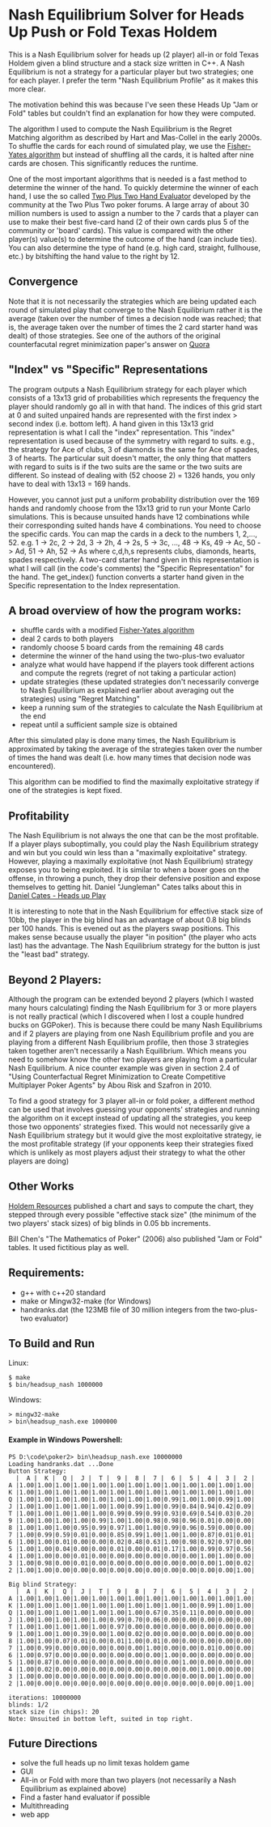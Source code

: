 # Nash Equilibrium Solver for Heads Up Push or Fold Texas Holdem

This is a Nash Equilibrium solver for heads up (2 player) all-in or fold Texas Holdem given a blind structure and a stack size written in C++.  A Nash Equilibrium is not a strategy for a particular player but two strategies; one for each player. I prefer the term "Nash Equilibrium Profile" as it makes this more clear.

The motivation behind this was because I've seen these Heads Up "Jam or Fold" tables but couldn't find an explanation for how they were computed.

The algorithm I used to compute the Nash Equilibrium is the Regret Matching algorithm as described by Hart and Mas-Collel in the early 2000s. To shuffle the cards for each round of simulated play, we use the [Fisher-Yates algorithm](https://en.wikipedia.org/wiki/Fisher%E2%80%93Yates_shuffle) but instead of shuffling all the cards, it is halted after nine cards are chosen. This significantly reduces the runtime.

One of the most important algorithms that is needed is a fast method to determine the winner of the hand. To quickly determine the winner of each hand, I use the so called [Two Plus Two Hand Evaluator](https://github.com/tangentforks/TwoPlusTwoHandEvaluator) developed by the community at the Two Plus Two poker forums. A large array of about 30 million numbers is used to assign a number to the 7 cards that a player can use to make their best five-card hand (2 of their own cards plus 5 of the community or 'board' cards).  This value is compared with the other player(s) value(s) to determine the outcome of the hand (can include ties). You can also determine the type of hand (e.g. high card, straight, fullhouse, etc.) by bitshifting the hand value to the right by 12.


## Convergence
Note that it is not necessarily the strategies which are being updated each round of simulated play that converge to the Nash Equilibrium rather it is the average (taken over the number of times a decision node was reached; that is, the average taken over the number of times the 2 card starter hand was dealt) of those strategies. See one of the authors of the original counterfacutal regret minimization paper's answer on [Quora](https://www.quora.com/What-is-an-intuitive-explanation-of-counterfactual-regret-minimization/answer/Michael-Johanson-2?ch=10&oid=9932436&share=8c0546a0&srid=MiWr&target_type=answer)

## "Index" vs "Specific" Representations
The program outputs a Nash Equilibrium strategy for each player which consists of a 13x13 grid of probabilities which represents the frequency the player should randomly go all in with that hand. The indices of this grid start at 0 and suited unpaired hands are represented with the first index > second index (i.e. bottom left). A hand given in this 13x13 grid representation is what I call the "index" representation. This "index" representation is used because of the symmetry with regard to suits. e.g., the strategy for Ace of clubs, 3 of diamonds is the same for Ace of spades, 3 of hearts. The particular suit doesn't matter, the only thing that matters with regard to suits is if the two suits are the same or the two suits are different. So instead of dealing with (52 choose 2) = 1326 hands, you only have to deal with 13x13 = 169 hands. 

However, you cannot just put a uniform probability distribution over the 169 hands and randomly choose from the 13x13 grid to run your Monte Carlo simulations.  This is because unsuited hands have 12 combinations while their corresponding suited hands have 4 combinations. You need to choose the specific cards. You can map the cards in a deck to the numbers 1, 2,..., 52.  e.g. 1 -> 2c, 2 -> 2d, 3 -> 2h, 4 -> 2s, 5 -> 3c, ..., 48 -> Ks, 49 -> Ac, 50 -> Ad, 51 -> Ah, 52 -> As where c,d,h,s represents clubs, diamonds, hearts, spades respectively.  A two-card starter hand given in this representation is what I will call (in the code's comments) the "Specific Representation" for the hand.  The get_index() function converts a starter hand given in the Specific representation to the Index representation.

## A broad overview of how the program works:

- shuffle cards with a modified [Fisher-Yates algorithm](https://en.wikipedia.org/wiki/Fisher%E2%80%93Yates_shuffle)
- deal 2 cards to both players
- randomly choose 5 board cards from the remaining 48 cards
- determine the winner of the hand using the two-plus-two evaluator
- analyze what would have happend if the players took different actions and compute the regrets (regret of not taking a particular action)
- update strategies (these updated strategies don't necessarily converge to Nash Equilibrium as explained earlier about averaging out the strategies) using "Regret Matching"
- keep a running sum of the strategies to calculate the Nash Equilibrium at the end
- repeat until a sufficient sample size is obtained

After this simulated play is done many times, the Nash Equilibrium is approximated by taking the average of the strategies taken over the number of times the hand was dealt (i.e. how many times that decision node was encountered).  

This algorithm can be modified to find the maximally exploitative strategy if one of the strategies is kept fixed.

## Profitability

The Nash Equilibrium is not always the one that can be the most profitable. If a player plays suboptimally, you could play the Nash Equilibrium strategy and win but you could win less than a "maximally exploitative" strategy.  However, playing a maximally exploitative (not Nash Equilibrium) strategy exposes you to being exploited. It is similar to when a boxer goes on the offense, in throwing a punch, they drop their defensive position and expose themselves to getting hit. Daniel "Jungleman" Cates talks about this in [Daniel Cates - Heads up Play](https://www.youtube.com/watch?v=7OCfVuxNsdg)



It is interesting to note that in the Nash Equilibrium for effective stack size of 10bb, the player in the big blind has an advantage of about 0.8 big blinds per 100 hands. This is evened out as the players swap positions.  This makes sense because usually the player "in position" (the player who acts last) has the advantage. The Nash Equilibrium strategy for the button is just the "least bad" strategy.

## Beyond 2 Players:

Although the program can be extended beyond 2 players (which I wasted many hours calculating) finding the Nash Equilibrium for 3 or more players is not really practical (which I discovered when I lost a couple hundred bucks on GGPoker).  This is because there could be many Nash Equilibriums and if 2 players are playing from one Nash Equilibrium profile and you are playing from a different Nash Equilibrium profile, then those 3 strategies taken together aren't necessarily a Nash Equilibrium. Which means you need to somehow know the other two players are playing from a particular Nash Equilibrium. A nice counter example was given in section 2.4 of "Using Counterfactual Regret Minimization to Create Competitive Multiplayer Poker Agents" by Abou Risk and Szafron in 2010.

To find a good strategy for 3 player all-in or fold poker, a different method can be used that involves guessing your opponents' strategies and running the algorithm on it except instead of updating all the strategies, you keep those two opponents' strategies fixed. This would not necessarily give a Nash Equilibrium strategy but it would give the most exploitative strategy, ie the most profitable strategy (if your opponents keep their strategies fixed which is unlikely as most players adjust their strategy to what the other players are doing)

## Other Works

[Holdem Resources](https://www.holdresources.net) published a chart and says to compute the chart, they stepped through every possible "effective stack size" (the minimum of the two players' stack sizes) of big blinds in 0.05 bb increments.

Bill Chen's "The Mathematics of Poker" (2006) also published "Jam or Fold" tables. It used fictitious play as well.

## Requirements: 

- g++ with c++20 standard
- make or Mingw32-make (for Windows)
- handranks.dat (the 123MB file of 30 million integers from the two-plus-two evaluator)

## To Build and Run

Linux:

    $ make
    $ bin/headsup_nash 1000000
    
Windows:

    > mingw32-make
    > bin\headsup_nash.exe 1000000
    
#### Example in Windows Powershell:
```
PS D:\code\poker2> bin\headsup_nash.exe 10000000
Loading handranks.dat ...Done
Button Strategy:
  |  A |  K |  Q |  J |  T |  9 |  8 |  7 |  6 |  5 |  4 |  3 |  2 |
A |1.00|1.00|1.00|1.00|1.00|1.00|1.00|1.00|1.00|1.00|1.00|1.00|1.00|
K |1.00|1.00|1.00|1.00|1.00|1.00|1.00|1.00|1.00|1.00|1.00|1.00|1.00|
Q |1.00|1.00|1.00|1.00|1.00|1.00|1.00|1.00|0.99|1.00|1.00|0.99|1.00|
J |1.00|1.00|1.00|1.00|1.00|1.00|0.99|1.00|0.99|0.84|0.94|0.42|0.09|
T |1.00|1.00|1.00|1.00|1.00|0.99|0.99|0.99|0.93|0.69|0.54|0.03|0.20|
9 |1.00|1.00|1.00|1.00|0.99|1.00|1.00|0.98|0.98|0.96|0.01|0.00|0.00|
8 |1.00|1.00|1.00|0.95|0.99|0.97|1.00|1.00|0.99|0.96|0.59|0.00|0.00|
7 |1.00|0.99|0.59|0.01|0.00|0.85|0.99|1.00|1.00|1.00|0.87|0.01|0.01|
6 |1.00|1.00|0.01|0.00|0.00|0.02|0.48|0.63|1.00|0.98|0.92|0.97|0.00|
5 |1.00|1.00|0.04|0.00|0.00|0.01|0.00|0.01|0.17|1.00|0.99|0.97|0.56|
4 |1.00|1.00|0.00|0.01|0.00|0.00|0.00|0.00|0.00|0.00|1.00|1.00|0.00|
3 |1.00|0.98|0.00|0.01|0.00|0.00|0.00|0.00|0.00|0.00|0.00|1.00|0.02|
2 |1.00|1.00|0.00|0.00|0.00|0.00|0.00|0.00|0.00|0.00|0.00|0.00|1.00|

Big blind Strategy:
  |  A |  K |  Q |  J |  T |  9 |  8 |  7 |  6 |  5 |  4 |  3 |  2 |
A |1.00|1.00|1.00|1.00|1.00|1.00|1.00|1.00|1.00|1.00|1.00|1.00|1.00|
K |1.00|1.00|1.00|1.00|1.00|1.00|1.00|1.00|1.00|1.00|0.99|1.00|1.00|
Q |1.00|1.00|1.00|1.00|1.00|1.00|1.00|0.67|0.35|0.11|0.00|0.00|0.00|
J |1.00|1.00|1.00|1.00|1.00|0.99|0.70|0.06|0.00|0.00|0.00|0.00|0.00|
T |1.00|1.00|1.00|1.00|1.00|0.97|0.00|0.00|0.00|0.00|0.00|0.00|0.00|
9 |1.00|1.00|1.00|0.39|0.00|1.00|0.02|0.00|0.00|0.00|0.00|0.00|0.00|
8 |1.00|1.00|0.07|0.01|0.00|0.01|1.00|0.01|0.00|0.00|0.00|0.00|0.00|
7 |1.00|0.99|0.00|0.00|0.00|0.00|0.00|1.00|0.00|0.00|0.01|0.00|0.00|
6 |1.00|0.97|0.00|0.00|0.00|0.00|0.00|0.00|1.00|0.00|0.00|0.00|0.00|
5 |1.00|0.87|0.00|0.00|0.00|0.00|0.00|0.00|0.00|1.00|0.00|0.00|0.00|
4 |1.00|0.02|0.00|0.00|0.00|0.00|0.00|0.00|0.00|0.00|1.00|0.00|0.00|
3 |1.00|0.00|0.00|0.00|0.00|0.00|0.00|0.00|0.00|0.00|0.00|1.00|0.00|
2 |1.00|0.00|0.00|0.00|0.00|0.00|0.00|0.00|0.00|0.00|0.00|0.00|1.00|

iterations: 10000000
blinds: 1/2
stack size (in chips): 20
Note: Unsuited in bottom left, suited in top right.
```

## Future Directions

- solve the full heads up no limit texas holdem game
- GUI
- All-in or Fold with more than two players (not necessarily a Nash Equilibrium as explained above)
- Find a faster hand evaluator if possible
- Multithreading
- web app
